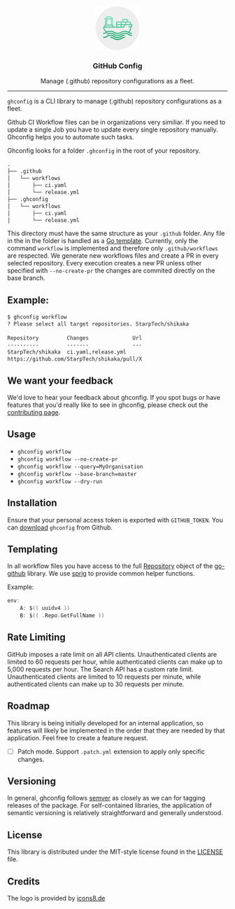 <p align="center">
  <img alt="ghconfig Logo" src="https://raw.githubusercontent.com/StarpTech/ghconfig/master/logo.png" />
  <h3 align="center">GitHub Config</h3>
  <p align="center">Manage (.github) repository configurations as a fleet.</p>
</p>

---

`ghconfig` is a CLI library to manage (.github) repository configurations as a fleet.

Github CI Workflow files can be in organizations very similiar. If you need to update a single Job you have to update every
single repository manually. Ghconfig helps you to automate such tasks.

Ghconfig looks for a folder `.ghconfig` in the root of your repository.

```
.
├── .github
│   └── workflows
│       ├── ci.yaml
│       └── release.yml
├── .ghconfig
│   └── workflows
│       ├── ci.yaml
│       └── release.yml
```

This directory must have the same structure as your `.github` folder. Any file in the in the folder is handled as a [Go template](https://golang.org/pkg/text/template/). Currently, only the command `workflow` is implemented and therefore only `.github/workflows` are respected. We generate new workflows files and create a PR in every selected repository. Every execution creates a new PR unless other specified with `--no-create-pr` the changes are commited directly on the base branch.

## Example:

```
$ ghconfig workflow
? Please select all target repositories. StarpTech/shikaka

Repository         Changes              Url
----------         -------              ---
StarpTech/shikaka  ci.yaml,release.yml  https://github.com/StarpTech/shikaka/pull/X
```

## We want your feedback

We'd love to hear your feedback about ghconfig. If you spot bugs or have features that you'd really like to see in ghconfig, please check out the [contributing page](./CONTRIBUTING.md).

## Usage

- `ghconfig workflow`
- `ghconfig workflow --no-create-pr`
- `ghconfig workflow --query=MyOrganisation`
- `ghconfig workflow --base-branch=master`
- `ghconfig workflow --dry-run`

## Installation

Ensure that your personal access token is exported with `GITHUB_TOKEN`.
You can [download](https://github.com/starptech/ghconfig/releases) `ghconfig` from Github.

## Templating

In all workflow files you have access to the full [Repository](https://pkg.go.dev/github.com/google/go-github/v32/github?tab=doc#Repository) object of the [go-github](https://pkg.go.dev/github.com/google/go-github) library. We use [sprig](http://masterminds.github.io/sprig/) to provide common helper functions.

Example:

```go
env:
    A: $(( uuidv4 ))
    B: $(( .Repo.GetFullName ))
```

## Rate Limiting

GitHub imposes a rate limit on all API clients. Unauthenticated clients are
limited to 60 requests per hour, while authenticated clients can make up to
5,000 requests per hour. The Search API has a custom rate limit. Unauthenticated
clients are limited to 10 requests per minute, while authenticated clients
can make up to 30 requests per minute.

## Roadmap

This library is being initially developed for an internal application, so features will likely be implemented in the order that they are needed by that application. Feel free to create a feature request.

- [ ] Patch mode. Support `.patch.yml` extension to apply only specific changes.

## Versioning

In general, ghconfig follows [semver](https://semver.org/) as closely as we
can for tagging releases of the package. For self-contained libraries, the
application of semantic versioning is relatively straightforward and generally
understood.

## License

This library is distributed under the MIT-style license found in the [LICENSE](./LICENSE)
file.

## Credits

The logo is provided by [icons8.de](https://icons8.de)